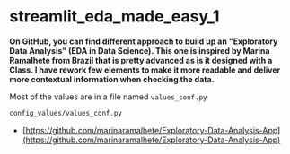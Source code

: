 # streamlit_eda_made_easy_1

**On GitHub, you can find different approach to build up an "Exploratory Data Analysis" (EDA in Data Science). This one is inspired by Marina Ramalhete from Brazil that is pretty advanced as is it designed with a Class. I have rework few elements to make it more readable and deliver more contextual information when checking the data.**


Most of the values are in a file named `values_conf.py`
```bash
config_values/values_conf.py
```

- [https://github.com/marinaramalhete/Exploratory-Data-Analysis-App](https://github.com/marinaramalhete/Exploratory-Data-Analysis-App)